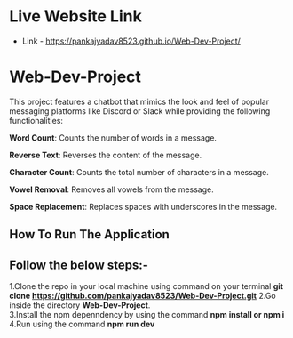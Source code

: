 # Live Website Link  
* Link - https://pankajyadav8523.github.io/Web-Dev-Project/




# Web-Dev-Project

This project features a chatbot that mimics the look and feel of popular messaging platforms like Discord or Slack while providing the following functionalities:

**Word Count**: Counts the number of words in a message.

**Reverse Text**: Reverses the content of the message.

**Character Count**: Counts the total number of characters in a message.

**Vowel Removal**: Removes all vowels from the message.

**Space Replacement**: Replaces spaces with underscores in the message.

## **How To Run The Application**

## Follow the below steps:-

1.Clone the repo in your local machine using command on your terminal 
**git clone https://github.com/pankajyadav8523/Web-Dev-Project.git**
2.Go inside the directory **Web-Dev-Project**.  
3.Install the npm depenndency by using the command **npm install or npm i**  
4.Run using the command **npm run dev**

